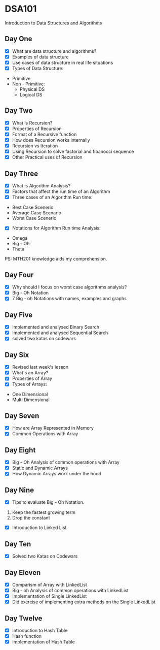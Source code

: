 # DSA101
Introduction to Data Structures and Algorithms

## Day One
- [x] What are data structure and algorithms?
- [x] Examples of data structure
- [x] Use cases of data structure in real life situations
- [x] Types of Data Structure:
- Primitive
- Non - Primitive: 
    - Physical DS
    - Logical DS

## Day Two
- [x] What is Recursion?
- [x] Properties of Recursion
- [x] Format of a Recursive function
- [x] How does Recursion works internally
- [x] Recursion vs Iteration
- [x] Using Recursion to solve factorial and fibanocci sequence
- [x] Other Practical uses of Recursion

## Day Three
- [x] What is Algorithm Analysis?
- [x] Factors that affect the run time of an Algorithm
- [x] Three cases of an Algorithm Run time:
- Best Case Scenerio
- Average Case Scenario
- Worst Case Scenerio
- [x] Notations for Algorithm Run time Analysis:
- Omega
- Big - Oh 
- Theta

PS: MTH201 knowledge aids my comprehension.

## Day Four
- [x] Why should I focus on worst case algorithms analysis?
- [x] Big - Oh Notation
- [x] 7 Big - oh Notations with names, examples and graphs

## Day Five
- [x] Implemented and analysed Binary Search
- [x] Implemented and analysed Sequential Search
- [x] solved two katas on codewars

## Day Six
- [x] Revised last week's lesson
- [x] What's an Array?
- [x] Properties of Array
- [x] Types of Arrays:
- One Dimensional 
- Multi Dimensional

## Day Seven
- [x] How are Array Represented in Memory
- [x] Common Operations with Array

## Day Eight
- [x] Big - Oh Analysis of common operations with Array
- [x] Static and Dynamic Arrays
- [x] How Dynamic Arrays work under the hood

## Day Nine
- [x] Tips to evaluate Big - Oh Notation.
1. Keep the fastest growing term
1. Drop the constant
- [x] Introduction to Linked List

## Day Ten
- [x] Solved two Katas on Codewars

## Day Eleven
- [x] Comparism of Array with LinkedList
- [x] Big - oh Analysis of common operations with LinkedList
- [x] Implementation of Single LinkedList
- [x] Did exercise of implementing extra methods on the Single LinkedList

## Day Twelve
- [x] Introduction to Hash Table
- [x] Hash function
- [x] Implementation of Hash Table